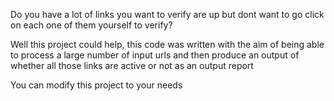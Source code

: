 Do you have a lot of links you want to verify are up but dont want to go click on each one of them yourself to verify?

Well this project could help, this code was written with the aim of being able to process a large number of input urls and then produce an output of whether all those links are active or not as an output report

You can modify this project to your needs
